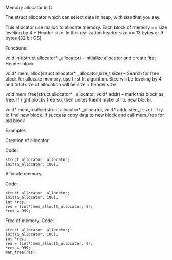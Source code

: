 Memory allocator in C

The struct allocator which can select data in heap, with size that you say.

This allocator use malloc to allocate memory. Each block of memory == size leveling by 4 + Header size. In this realization header size == 13 bytes or 9 bytes (32 bit OS)


Functions:

void init(struct allocator* _allocator) - initialize allocator and create first Header block

void* mem_alloc(struct allocator* _allocator,size_t size) – Search for free block for allocate memory, use first fit algorithm. Size will be leveling by 4 and total size of allocation will be size + header size 

void mem_free(struct allocator* _allocator, void* addr) – mark this block as free. If right blocks free so, then unites them( make ptr to new block).

void* mem_realloc(struct allocator* _allocator, void* addr, size_t size) – try to find new block. If success copy data to new block and call mem_free for old block

Examples

Creation of allocator.

   Code:
   
    struct allocator _allocator;
    init(&_allocator, 100);
    
Allocate memory.

   Code:

    struct allocator _allocator;
    init(&_allocator, 100);
    int *res;
    res = (int*)mem_alloc(&_allocator, 4);
    *res = 999;
   
Free of memory.
   Code:

    struct allocator _allocator;
    init(&_allocator, 100);
    int *res;
    res = (int*)mem_alloc(&_allocator, 4);
    *res = 999;
    mem_free(res)
    
